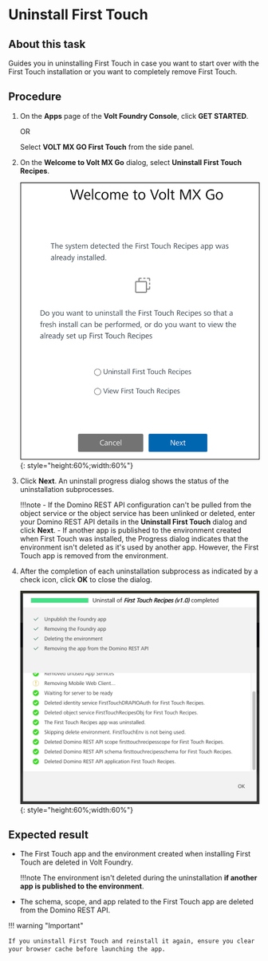 # Uninstall First Touch

## About this task

Guides you in uninstalling First Touch in case you want to start over with the First Touch installation or you want to completely remove First Touch.

## Procedure

1. On the **Apps** page of the **Volt Foundry Console**, click **GET STARTED**.  

    OR

    Select **VOLT MX GO First Touch** from the side panel.

2. On the **Welcome to Volt MX Go** dialog, select **Uninstall First Touch Recipes**.

    ![Welcome to Volt MX Go](../../assets/images/getstarteddialog.png){: style="height:60%;width:60%"}

3. Click **Next**. An uninstall progress dialog shows the status of the uninstallation subprocesses.

    !!!note 
        -  If the Domino REST API configuration can't be pulled from the object service or the object service has been unlinked or deleted, enter your Domino REST API details in the **Uninstall First Touch** dialog and click **Next**.
        -  If another app is published to the environment created when First Touch was installed, the Progress dialog indicates that the environment isn't deleted as it's used by another app. However, the First Touch app is removed from the environment.

4. After the completion of each uninstallation subprocess as indicated by a check icon, click **OK** to close the dialog.

    ![First Touch uninstall dialog](../../assets/images/ftuninstall.png){: style="height:60%;width:60%"}

## Expected result

- The First Touch app and the environment created when installing First Touch are deleted in Volt Foundry.

    !!!note
        The environment isn't deleted during the uninstallation **if another app is published to the environment**.

- The schema, scope, and app related to the First Touch app are deleted from the Domino REST API.

!!! warning "Important"

    If you uninstall First Touch and reinstall it again, ensure you clear your browser cache before launching the app.
